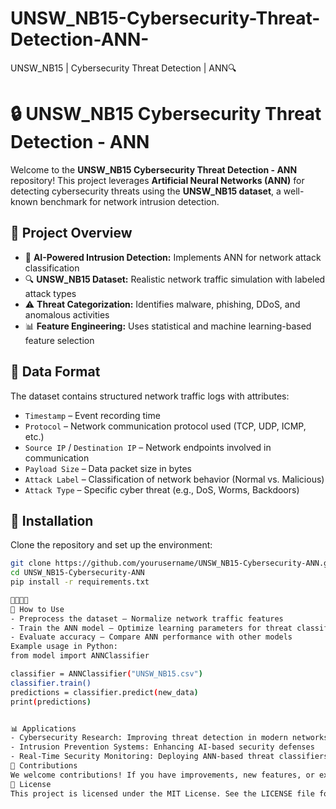 # UNSW_NB15-Cybersecurity-Threat-Detection-ANN-
UNSW_NB15 | Cybersecurity Threat Detection | ANN🔍
# 🔒 UNSW_NB15 Cybersecurity Threat Detection - ANN

Welcome to the **UNSW_NB15 Cybersecurity Threat Detection - ANN** repository! This project leverages **Artificial Neural Networks (ANN)** for detecting cybersecurity threats using the **UNSW_NB15 dataset**, a well-known benchmark for network intrusion detection.

## 📌 Project Overview
- 🚀 **AI-Powered Intrusion Detection:** Implements ANN for network attack classification  
- 🔍 **UNSW_NB15 Dataset:** Realistic network traffic simulation with labeled attack types  
- ⚠ **Threat Categorization:** Identifies malware, phishing, DDoS, and anomalous activities  
- 📊 **Feature Engineering:** Uses statistical and machine learning-based feature selection  

## 📂 Data Format
The dataset contains structured network traffic logs with attributes:
- `Timestamp` – Event recording time  
- `Protocol` – Network communication protocol used (TCP, UDP, ICMP, etc.)  
- `Source IP` / `Destination IP` – Network endpoints involved in communication  
- `Payload Size` – Data packet size in bytes  
- `Attack Label` – Classification of network behavior (Normal vs. Malicious)  
- `Attack Type` – Specific cyber threat (e.g., DoS, Worms, Backdoors)  

## 🔧 Installation
Clone the repository and set up the environment:
```bash
git clone https://github.com/yourusername/UNSW_NB15-Cybersecurity-ANN.git
cd UNSW_NB15-Cybersecurity-ANN
pip install -r requirements.txt


🚀 How to Use
- Preprocess the dataset – Normalize network traffic features
- Train the ANN model – Optimize learning parameters for threat classification
- Evaluate accuracy – Compare ANN performance with other models
Example usage in Python:
from model import ANNClassifier

classifier = ANNClassifier("UNSW_NB15.csv")
classifier.train()
predictions = classifier.predict(new_data)
print(predictions)


📊 Applications
- Cybersecurity Research: Improving threat detection in modern networks
- Intrusion Prevention Systems: Enhancing AI-based security defenses
- Real-Time Security Monitoring: Deploying ANN-based threat classifiers
🤝 Contributions
We welcome contributions! If you have improvements, new features, or extended datasets, feel free to submit a pull request.
📜 License
This project is licensed under the MIT License. See the LICENSE file for details

